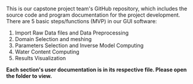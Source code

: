 This is our capstone project team's GitHub repository, which includes the source code and program documentation for the project development.
There are 5 basic steps/functions (MVP) in our GUI software:
  1. Import Raw Data files and Data Preprocessing
  2. Domain Selection and meshing
  3. Parameters Selection and Inverse Model Computing
  4. Water Content Computing
  5. Results Visualization

**Each section's user documentation is in its respective file. Please open the folder to view.**
